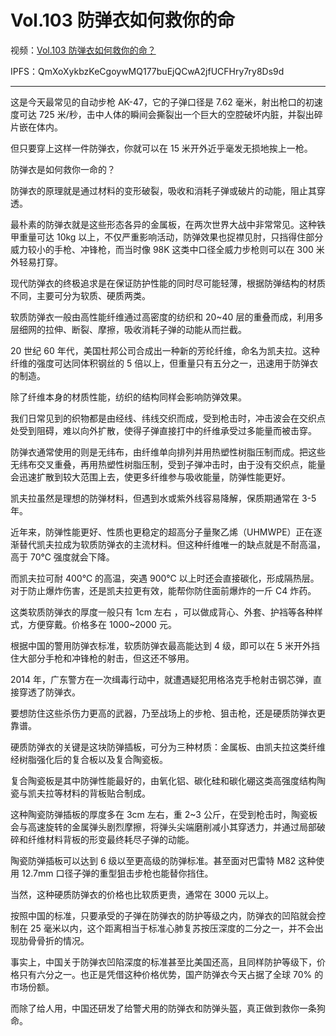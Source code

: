 # Vol.103 防弹衣如何救你的命

视频：[Vol.103 防弹衣如何救你的命？](http://dweb.link/ipfs/QmcpCpJ48PRTNaKuztBDBva82NUP7YmK6cBM3iAvRDAWTZ/Vol.103%20%E9%98%B2%E5%BC%B9%E8%A1%A3%E5%A6%82%E4%BD%95%E6%95%91%E4%BD%A0%E7%9A%84%E5%91%BD%EF%BC%9F.mp4)

IPFS：QmXoXykbzKeCgoywMQ177buEjQCwA2jfUCFHry7ry8Ds9d

---

这是今天最常见的自动步枪 AK-47，它的子弹口径是 7.62 毫米，射出枪口的初速度可达 725 米/秒，击中人体的瞬间会撕裂出一个巨大的空腔破坏内脏，并裂出碎片嵌在体内。

但只要穿上这样一件防弹衣，你就可以在 15 米开外近乎毫发无损地挨上一枪。

防弹衣是如何救你一命的？

防弹衣的原理就是通过材料的变形破裂，吸收和消耗子弹或破片的动能，阻止其穿透。

最朴素的防弹衣就是这些形态各异的金属板，在两次世界大战中非常常见。这种铁甲重量可达 10kg 以上，不仅严重影响活动，防弹效果也捉襟见肘，只挡得住部分威力较小的手枪、冲锋枪，而当时像 98K 这类中口径全威力步枪则可以在 300 米外轻易打穿。

现代防弹衣的终极追求是在保证防护性能的同时尽可能轻薄，根据防弹结构的材质不同，主要可分为软质、硬质两类。

软质防弹衣一般由高性能纤维通过高密度的纺织和 20~40 层的重叠而成，利用多层细网的拉伸、断裂、摩擦，吸收消耗子弹的动能从而拦截。

20 世纪 60 年代，美国杜邦公司合成出一种新的芳纶纤维，命名为凯夫拉。这种纤维的强度可达同体积钢丝的 5 倍以上，但重量只有五分之一，迅速用于防弹衣的制造。

除了纤维本身的材质性能，纺织的结构同样会影响防弹效果。

我们日常见到的织物都是由经线、纬线交织而成，受到枪击时，冲击波会在交织点处受到阻碍，难以向外扩散，使得子弹直接打中的纤维承受过多能量而被击穿。

防弹衣通常使用的则是无纬布，由纤维单向排列并用热塑性树脂压制而成。把这些无纬布交叉重叠，再用热塑性树脂压制，受到子弹冲击时，由于没有交织点，能量会迅速扩散到较大范围上去，使更多纤维参与吸收能量，防弹性能更好。

凯夫拉虽然是理想的防弹材料，但遇到水或紫外线容易降解，保质期通常在 3-5 年。

近年来，防弹性能更好、性质也更稳定的超高分子量聚乙烯（UHMWPE）正在逐渐替代凯夫拉成为软质防弹衣的主流材料。但这种纤维唯一的缺点就是不耐高温，高于 70℃ 强度就会下降。

而凯夫拉可耐 400℃ 的高温，突遇 900℃ 以上时还会直接碳化，形成隔热层。对于防止爆炸伤害，还是凯夫拉更有效，能帮你防住面前爆炸的一斤 C4 炸药。

这类软质防弹衣的厚度一般只有 1cm 左右 ，可以做成背心、外套、护裆等各种样式，方便穿戴。价格多在 1000~2000 元。

根据中国的警用防弹衣标准，软质防弹衣最高能达到 4 级，即可以在 5 米开外挡住大部分手枪和冲锋枪的射击，但这还不够用。

2014 年，广东警方在一次缉毒行动中，就遭遇疑犯用格洛克手枪射击钢芯弹，直接穿透了防弹衣。

要想防住这些杀伤力更高的武器，乃至战场上的步枪、狙击枪，还是硬质防弹衣更靠谱。

硬质防弹衣的关键是这块防弹插板，可分为三种材质：金属板、由凯夫拉这类纤维经树脂强化后的复合板以及复合陶瓷板。

复合陶瓷板是其中防弹性能最好的，由氧化铝、碳化硅和碳化硼这类高强度结构陶瓷与凯夫拉等材料的背板贴合制成。

这种陶瓷防弹插板的厚度多在 3cm 左右，重 2~3 公斤，在受到枪击时，陶瓷板会与高速旋转的金属弹头剧烈摩擦，将弹头尖端磨削减小其穿透力，并通过局部破碎和纤维材料背板的形变最终耗尽子弹的动能。

陶瓷防弹插板可以达到 6 级以至更高级的防弹标准。甚至面对巴雷特 M82 这种使用 12.7mm 口径子弹的重型狙击步枪也能替你挡住。

当然，这种硬质防弹衣的价格也比软质更贵，通常在 3000 元以上。

按照中国的标准，只要承受的子弹在防弹衣的防护等级之内，防弹衣的凹陷就会控制在 25 毫米以内，这个距离相当于标准心肺复苏按压深度的二分之一，并不会出现肋骨骨折的情况。

事实上，中国关于防弹衣凹陷深度的标准甚至比美国还高，且同样防护等级下，价格只有六分之一。也正是凭借这种价格优势，国产防弹衣今天占据了全球 70% 的市场份额。

而除了给人用，中国还研发了给警犬用的防弹衣和防弹头盔，真正做到救你一条狗命。
